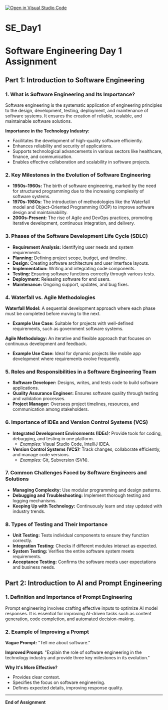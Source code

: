 [![Open in Visual Studio Code](https://classroom.github.com/assets/open-in-vscode-2e0aaae1b6195c2367325f4f02e2d04e9abb55f0b24a779b69b11b9e10269abc.svg)](https://classroom.github.com/online_ide?assignment_repo_id=18611663&assignment_repo_type=AssignmentRepo)
# SE_Day1
# Software Engineering Day 1 Assignment

## Part 1: Introduction to Software Engineering

### 1. What is Software Engineering and Its Importance?
Software engineering is the systematic application of engineering principles to the design, development, testing, deployment, and maintenance of software systems. It ensures the creation of reliable, scalable, and maintainable software solutions. 

**Importance in the Technology Industry:**
- Facilitates the development of high-quality software efficiently.
- Enhances reliability and security of applications.
- Supports technological advancements in various sectors like healthcare, finance, and communication.
- Enables effective collaboration and scalability in software projects.

### 2. Key Milestones in the Evolution of Software Engineering
- **1950s-1960s:** The birth of software engineering, marked by the need for structured programming due to the increasing complexity of software systems.
- **1970s-1980s:** The introduction of methodologies like the Waterfall model and Object-Oriented Programming (OOP) to improve software design and maintainability.
- **2000s-Present:** The rise of Agile and DevOps practices, promoting iterative development, continuous integration, and delivery.

### 3. Phases of the Software Development Life Cycle (SDLC)
- **Requirement Analysis:** Identifying user needs and system requirements.
- **Planning:** Defining project scope, budget, and timeline.
- **Design:** Creating software architecture and user interface layouts.
- **Implementation:** Writing and integrating code components.
- **Testing:** Ensuring software functions correctly through various tests.
- **Deployment:** Releasing software for end users.
- **Maintenance:** Ongoing support, updates, and bug fixes.

### 4. Waterfall vs. Agile Methodologies
**Waterfall Model:** A sequential development approach where each phase must be completed before moving to the next. 
- **Example Use Case:** Suitable for projects with well-defined requirements, such as government software systems.

**Agile Methodology:** An iterative and flexible approach that focuses on continuous development and feedback.
- **Example Use Case:** Ideal for dynamic projects like mobile app development where requirements evolve frequently.

### 5. Roles and Responsibilities in a Software Engineering Team
- **Software Developer:** Designs, writes, and tests code to build software applications.
- **Quality Assurance Engineer:** Ensures software quality through testing and validation processes.
- **Project Manager:** Oversees project timelines, resources, and communication among stakeholders.

### 6. Importance of IDEs and Version Control Systems (VCS)
- **Integrated Development Environments (IDEs):** Provide tools for coding, debugging, and testing in one platform. 
  - *Examples:* Visual Studio Code, IntelliJ IDEA.
- **Version Control Systems (VCS):** Track changes, collaborate efficiently, and manage code versions.
  - *Examples:* Git, Subversion (SVN).

### 7. Common Challenges Faced by Software Engineers and Solutions
- **Managing Complexity:** Use modular programming and design patterns.
- **Debugging and Troubleshooting:** Implement thorough testing and logging mechanisms.
- **Keeping Up with Technology:** Continuously learn and stay updated with industry trends.

### 8. Types of Testing and Their Importance
- **Unit Testing:** Tests individual components to ensure they function correctly.
- **Integration Testing:** Checks if different modules interact as expected.
- **System Testing:** Verifies the entire software system meets requirements.
- **Acceptance Testing:** Confirms the software meets user expectations and business needs.

## Part 2: Introduction to AI and Prompt Engineering

### 1. Definition and Importance of Prompt Engineering
Prompt engineering involves crafting effective inputs to optimize AI model responses. It is essential for improving AI-driven tasks such as content generation, code completion, and automated decision-making.

### 2. Example of Improving a Prompt
**Vague Prompt:** "Tell me about software."

**Improved Prompt:** "Explain the role of software engineering in the technology industry and provide three key milestones in its evolution."

**Why It's More Effective?**
- Provides clear context.
- Specifies the focus on software engineering.
- Defines expected details, improving response quality.

---
**End of Assignment**